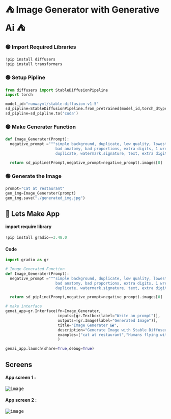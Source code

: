 # ⛺ Image Generator with Generative Ai ⛺

### 🟢 Import Required Libraries
``` python 
!pip install diffusers
!pip install transformers
```

### 🟢 Setup Pipline
``` python
from diffusers import StableDiffusionPipeline
import torch

model_id="runwayml/stable-diffusion-v1-5"
sd_pipline=StableDiffusionPipeline.from_pretrained(model_id,torch_dtype=torch.float16)
sd_pipline=sd_pipline.to('cuda')
```

### 🟢 Make Generater Function
``` python
def Image_Generater(Prompt):
  negative_prompt ="""simple background, duplicate, low quality, lowest quality,
                      bad anatomy, bad proportions, extra digits, 1 wres, username, artist name, error,
                      duplicate, watermark,signature, text, extra digit, fewer digits, worst quality, jpeg artifacts, blurry"""

  return sd_pipline(Prompt,negative_prompt=negative_prompt).images[0]
```

### 🟢 Generate the Image
``` python 
prompt="Cat at restaurant"
gen_img=Image_Generater(prompt)
gen_img.save("./generated_img.jpg")
```

## 📱 Lets Make App

#### import require library
``` python
!pip install gradio==3.48.0
```

#### Code
``` python
import gradio as gr

# Image Generated Function
def Image_Generater(Prompt):
  negative_prompt ="""simple background, duplicate, low quality, lowest quality,
                      bad anatomy, bad proportions, extra digits, 1 wres, username, artist name, error,
                      duplicate, watermark,signature, text, extra digit, fewer digits, worst quality, jpeg artifacts, blurry"""

  return sd_pipline(Prompt,negative_prompt=negative_prompt).images[0]

# make interface
genai_app=gr.Interface(fn=Image_Generater,
                       inputs=[gr.Textbox(label="Write an prompt")],
                       outputs=[gr.Image(label="Generated Image")],
                       title="Image Generater 🖼",
                       description="Generate Image with Stable Diffuser",
                       examples=["cat at restaurant","Humans flying with wings at sky"]
                       )

genai_app.launch(share=True,debug=True)
```

## Screens

#### App screen 1 :
<kbd>![image](https://github.com/Nimisha-Mavar/-Image-Generator/assets/112267753/7f9c4e6a-ca8a-471a-a2bc-215bdb3ae104)</kbd>

#### App screen 2 :
<kbd>![image](https://github.com/Nimisha-Mavar/-Image-Generator/assets/112267753/38fbf868-e75f-40c6-a1bd-b08285de214e)
</kbd>
